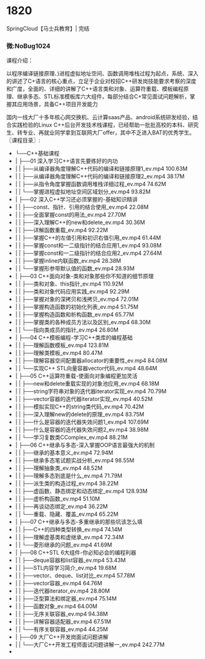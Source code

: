 # 1820
SpringCloud【马士兵教育】| 完结
### 微:NoBug1024 


课程介绍：

以程序编译链接原理、)进程虚拟地址空间、函数调用堆栈过程为起点，系统、深入的讲述了C+语言的核心重点，立足于企业对校招C++研发岗技能要求考察的深度和广度，全面的、详细的讲解了C++语言类和对象、运算符重载、模板编程原理、继承多态、STL标准模板库六大组件，每部分结合C+常见面试问题解析，掌握其应用场景，具备C++项目开发能力

国内一线大厂十多年核心网交换机、云计算saas产品、android系统研发经验，结合实践检验的Linux C++后台开发技术栈课程，已经帮助一批批高校的本科、研究生、转专业、再就业同学拿到互联网大厂offer，其中不乏进入BAT的优秀学生。
〖课程目录〗:

- └──C++基础课程  
- |   ├──01 深入学习C++语言先要练好的内功  
- |   |   ├──从编译器角度理解C++代码的编译和链接原理1_ev.mp4  100.63M
- |   |   ├──从编译器角度理解C++代码的编译和链接原理2_ev.mp4  38.17M
- |   |   ├──从指令角度掌握函数调用堆栈详细过程_ev.mp4  74.62M
- |   |   └──掌握进程虚拟地址空间区域划分_ev.mp4  93.82M
- |   ├──02 深入C++学习还必须掌握的-基础知识精讲  
- |   |   ├──const、指针、引用的结合使用_ev.mp4  22.08M
- |   |   ├──全面掌握const的用法_ev.mp4  27.70M
- |   |   ├──深入理解C++的new和delete_ev.mp4  30.36M
- |   |   ├──详解函数重载_ev.mp4  92.22M
- |   |   ├──掌握C++的左值引用和初识右值引用_ev.mp4  61.44M
- |   |   ├──掌握const和一二级指针的结合应用1_ev.mp4  93.08M
- |   |   ├──掌握const和一二级指针的结合应用2_ev.mp4  27.64M
- |   |   ├──掌握inline内联函数_ev.mp4  28.38M
- |   |   └──掌握形参带默认值的函数_ev.mp4  28.93M
- |   ├──03 C++面向对象-类和对象那些你不知道的细节原理  
- |   |   ├──类和对象、this指针_ev.mp4  110.92M
- |   |   ├──类和对象代码应用实践_ev.mp4  92.29M
- |   |   ├──掌握对象的深拷贝和浅拷贝_ev.mp4  72.01M
- |   |   ├──掌握构造函数的初始化列表_ev.mp4  51.75M
- |   |   ├──掌握构造函数和析构函数_ev.mp4  65.77M
- |   |   ├──掌握类的各种成员方法以及区别_ev.mp4  68.30M
- |   |   └──指向类成员的指针_ev.mp4  26.80M
- |   ├──04 C++模板编程-学习C++类库的编程基础  
- |   |   ├──理解函数模板_ev.mp4  123.81M
- |   |   ├──理解类模板_ev.mp4  80.47M
- |   |   ├──理解容器空间配置器allocator的重要性_ev.mp4  84.08M
- |   |   └──实现C++ STL向量容器vector代码_ev.mp4  48.64M
- |   ├──05 C++运算符重载-使面向对象编程更加灵活  
- |   |   ├──new和delete重载实现的对象池应用_ev.mp4  68.18M
- |   |   ├──string字符串对象的迭代器iterator实现_ev.mp4  70.79M
- |   |   ├──vector容器的迭代器iterator实现_ev.mp4  40.52M
- |   |   ├──模拟实现C++的string类代码_ev.mp4  70.42M
- |   |   ├──深入理解new的delete的原理_ev.mp4  83.75M
- |   |   ├──什么是容器的迭代器失效问题1_ev.mp4  107.69M
- |   |   ├──什么是容器的迭代器失效问题2_ev.mp4  38.98M
- |   |   └──学习复数类CComplex_ev.mp4  88.21M
- |   ├──06 C++继承与多态-深入掌握OOP语言最强大的机制  
- |   |   ├──继承的基本意义_ev.mp4  72.94M
- |   |   ├──继承多态笔试题实战分析_ev.mp4  98.55M
- |   |   ├──理解抽象类_ev.mp4  48.52M
- |   |   ├──理解多态到底是什么_ev.mp4  71.79M
- |   |   ├──派生类的构造过程_ev.mp4  38.22M
- |   |   ├──虚函数、静态绑定和动态绑定_ev.mp4  128.93M
- |   |   ├──虚析构函数_ev.mp4  51.10M
- |   |   ├──再谈动态绑定_ev.mp4  36.22M
- |   |   └──重载、隐藏、覆盖_ev.mp4  65.22M
- |   ├──07 C++继承与多态-多重继承的那些坑该怎么填  
- |   |   ├──C++的四种类型转换_ev.mp4  74.14M
- |   |   ├──理解虚基类和虚继承_ev.mp4  72.34M
- |   |   └──菱形继承的问题_ev.mp4  41.69M
- |   ├──08 C++STL 6大组件-你必知必会的编程利器  
- |   |   ├──deque容器和list容器_ev.mp4  53.43M
- |   |   ├──STL内容学习简介_ev.mp4  19.68M
- |   |   ├──vector、deque、list对比_ev.mp4  57.78M
- |   |   ├──vector容器_ev.mp4  64.76M
- |   |   ├──迭代器iterator_ev.mp4  28.80M
- |   |   ├──泛型算法和绑定器_ev.mp4  75.14M
- |   |   ├──函数对象_ev.mp4  64.00M
- |   |   ├──无序关联容器_ev.mp4  94.38M
- |   |   ├──详解容器适配器_ev.mp4  67.51M
- |   |   └──有序关联容器_ev.mp4  44.25M
- |   ├──09 大厂C++开发岗面试问题讲解  
- |   |   └──大厂C++开发工程师面试问题讲解一_ev.mp4  242.77M
- 
